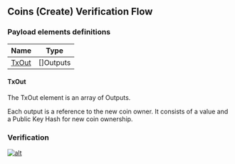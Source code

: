 Coins (Create) Verification Flow
--------------

### Payload elements definitions

 Name | Type 
---|---
 [TxOut](#txout) | []Outputs  
 
#### TxOut
 
The TxOut element is an array of Outputs.
 
Each output is a reference to the new coin owner. It consists of a value and a Public Key Hash for new coin ownership.
 
 
### Verification

[![alt](./img/coins-generate.svg)](./img/coins-generate.svg?raw=true&sanitize=true)

